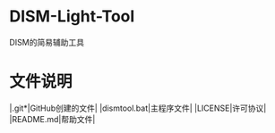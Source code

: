 # DISM-Light-Tool
DISM的简易辅助工具
# 文件说明
|.git*|GitHub创建的文件|
|dismtool.bat|主程序文件|
|LICENSE|许可协议|
|README.md|帮助文件|
